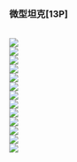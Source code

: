 <h3>微型坦克[13P]</h3><br><div ><img src='https://66img.cc/images/2023/10/11/20231011_032302f5eadaa2d3af2fef.jpg'><br /><img src='https://66img.cc/images/2023/10/11/20231011_032309cecf70d5c6871b4c.jpg'><br /><img src='https://66img.cc/images/2023/10/11/20231011_032420d9417096ff59b327.jpg'><br /><img src='https://66img.cc/images/2023/10/11/20231011_0324273ae993ee4c68c603.jpg'><br /><img src='https://66img.cc/images/2023/10/11/20231011_0323371fe46988e98b5f37.jpg'><br /><img src='https://66img.cc/images/2023/10/11/20231011_0323309b3503b6139b9dd8.jpg'><br /><img src='https://66img.cc/images/2023/10/11/20231011_032357dfab5a54e968d520.jpg'><br /><img src='https://66img.cc/images/2023/10/11/20231011_03235151ca340009e0d2f2.jpg'><br /><img src='https://66img.cc/images/2023/10/11/20231011_0324101b7346f876749fc5.jpg'><br /><img src='https://66img.cc/images/2023/10/11/20231011_0324043029d0e42372ea06.jpg'><br /><img src='https://66img.cc/images/2023/10/11/20231011_03234408f313985fcd5140.jpg'><br /><img src='https://66img.cc/images/2023/10/11/20231011_0323151cc04e19f224ac87.jpg'><br /><img src='https://66img.cc/images/2023/10/11/20231011_03232400e0a8f6cce069d3.jpg'>
        </div><br>
